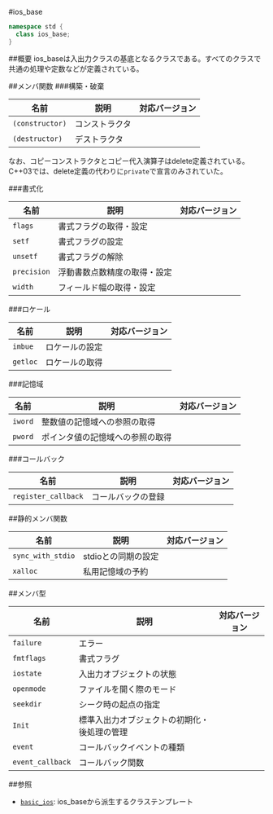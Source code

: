 #ios_base
```cpp
namespace std {
  class ios_base;
}
```

##概要
ios_baseは入出力クラスの基底となるクラスである。すべてのクラスで共通の処理や定数などが定義されている。

##メンバ関数
###構築・破棄

| 名前            | 説明           | 対応バージョン |
|-----------------|----------------|----------------|
| `(constructor)` | コンストラクタ |                |
| `(destructor)`  | デストラクタ   |                |

なお、コピーコンストラクタとコピー代入演算子はdelete定義されている。
C++03では、delete定義の代わりに`private`で宣言のみされていた。

###書式化

| 名前        | 説明                         | 対応バージョン |
|-------------|------------------------------|----------------|
| `flags`     | 書式フラグの取得・設定       |                |
| `setf`      | 書式フラグの設定             |                |
| `unsetf`    | 書式フラグの解除             |                |
| `precision` | 浮動書数点数精度の取得・設定 |                |
| `width`     | フィールド幅の取得・設定     |                |

###ロケール

| 名前     | 説明           | 対応バージョン |
|----------|----------------|----------------|
| `imbue`  | ロケールの設定 |                |
| `getloc` | ロケールの取得 |                |

###記憶域

| 名前    | 説明                             | 対応バージョン |
|---------|----------------------------------|----------------|
| `iword` | 整数値の記憶域への参照の取得     |                |
| `pword` | ポインタ値の記憶域への参照の取得 |                |

###コールバック

| 名前                | 説明               | 対応バージョン |
|---------------------|--------------------|----------------|
| `register_callback` | コールバックの登録 |                |

##静的メンバ関数

| 名前              | 説明                | 対応バージョン |
|-------------------|---------------------|----------------|
| `sync_with_stdio` | stdioとの同期の設定 |                |
| `xalloc`          | 私用記憶域の予約    |                |

##メンバ型

| 名前             | 説明                                         | 対応バージョン |
|------------------|----------------------------------------------|----------------|
| `failure`        | エラー                                       |                |
| `fmtflags`       | 書式フラグ                                   |                |
| `iostate`        | 入出力オブジェクトの状態                     |                |
| `openmode`       | ファイルを開く際のモード                     |                |
| `seekdir`        | シーク時の起点の指定                         |                |
| `Init`           | 標準入出力オブジェクトの初期化・後処理の管理 |                |
| `event`          | コールバックイベントの種類                   |                |
| `event_callback` | コールバック関数                             |                |

##参照
- [`basic_ios`](./basic_ios.md): ios_baseから派生するクラステンプレート
